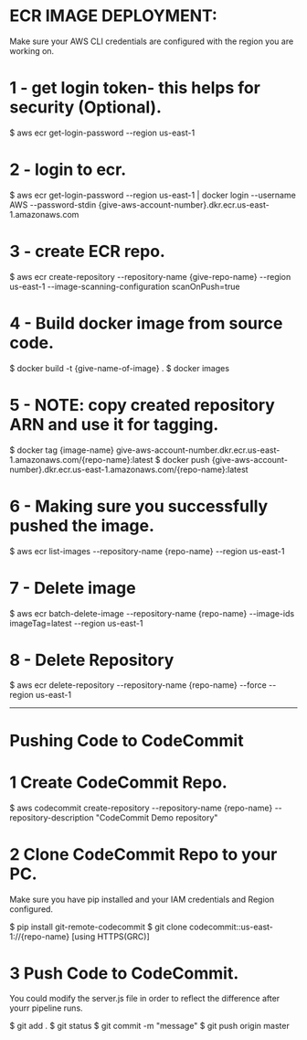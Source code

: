 # ECR IMAGE DEPLOYMENT:
Make sure your AWS CLI credentials are configured with the region you are working on.

# 1 - get login token- this helps for security (Optional).
$ aws ecr get-login-password --region us-east-1

# 2 - login to ecr.
$ aws ecr get-login-password --region us-east-1 | docker login --username AWS --password-stdin {give-aws-account-number}.dkr.ecr.us-east-1.amazonaws.com 

# 3 - create ECR repo.
$ aws ecr create-repository --repository-name {give-repo-name} --region us-east-1 --image-scanning-configuration scanOnPush=true

# 4 - Build docker image from source code.
$ docker build -t {give-name-of-image} .
$ docker images

# 5 - NOTE: copy created repository ARN and use it for tagging.
$ docker tag {image-name} give-aws-account-number.dkr.ecr.us-east-1.amazonaws.com/{repo-name}:latest
$ docker push {give-aws-account-number}.dkr.ecr.us-east-1.amazonaws.com/{repo-name}:latest

# 6 - Making sure you successfully pushed the image.
$ aws ecr list-images --repository-name {repo-name} --region us-east-1

# 7 - Delete image
$ aws ecr batch-delete-image --repository-name {repo-name} --image-ids imageTag=latest --region us-east-1

# 8 - Delete Repository
$ aws ecr delete-repository --repository-name {repo-name} --force --region us-east-1

*************************
# Pushing Code to CodeCommit

# 1 Create CodeCommit Repo.
$ aws codecommit create-repository --repository-name {repo-name} --repository-description "CodeCommit Demo repository"

# 2 Clone CodeCommit Repo to your PC.
Make sure you have pip installed and your IAM credentials and Region configured.

$ pip install git-remote-codecommit 
$ git clone codecommit::us-east-1://{repo-name} [using HTTPS(GRC)] 

# 3 Push Code to CodeCommit.
You could modify the server.js file in order to reflect the difference after yourr pipeline runs.

$ git add . 
$ git status 
$ git commit -m "message" 
$ git push origin master 